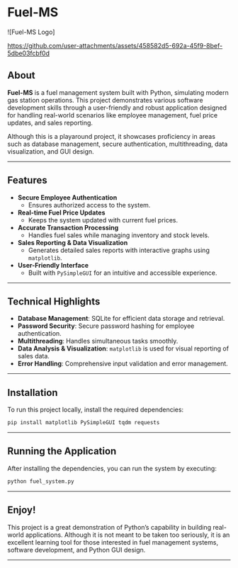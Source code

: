 # Fuel-MS

![Fuel-MS Logo]

https://github.com/user-attachments/assets/458582d5-692a-45f9-8bef-5dbe03fcbf0d

## About

**Fuel-MS** is a fuel management system built with Python, simulating modern gas station operations. This project demonstrates various software development skills through a user-friendly and robust application designed for handling real-world scenarios like employee management, fuel price updates, and sales reporting.

Although this is a playaround project, it showcases proficiency in areas such as database management, secure authentication, multithreading, data visualization, and GUI design.

---

## Features

- **Secure Employee Authentication**
  - Ensures authorized access to the system.
- **Real-time Fuel Price Updates**
  - Keeps the system updated with current fuel prices.
- **Accurate Transaction Processing**
  - Handles fuel sales while managing inventory and stock levels.
- **Sales Reporting & Data Visualization**
  - Generates detailed sales reports with interactive graphs using `matplotlib`.
- **User-Friendly Interface**
  - Built with `PySimpleGUI` for an intuitive and accessible experience.

---

## Technical Highlights

- **Database Management**: SQLite for efficient data storage and retrieval.
- **Password Security**: Secure password hashing for employee authentication.
- **Multithreading**: Handles simultaneous tasks smoothly.
- **Data Analysis & Visualization**: `matplotlib` is used for visual reporting of sales data.
- **Error Handling**: Comprehensive input validation and error management.
  
---

## Installation

To run this project locally, install the required dependencies:

```bash
pip install matplotlib PySimpleGUI tqdm requests
```

---

## Running the Application

After installing the dependencies, you can run the system by executing:

```bash
python fuel_system.py
```

---

## Enjoy!

This project is a great demonstration of Python’s capability in building real-world applications. Although it is not meant to be taken too seriously, it is an excellent learning tool for those interested in fuel management systems, software development, and Python GUI design.

---

